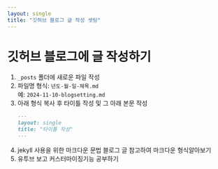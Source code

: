 ```yaml
---
layout: single
title: "깃허브 블로그 글 작성 셋팅"
---
```


# 깃허브 블로그에 글 작성하기

1. `_posts` 폴더에 새로운 파일 작성
2. 파일명 형식: `년도-월-일-제목.md`  
   예: `2024-11-10-blogsetting.md`
3. 아래 형식 복사 후 타이틀 작성 및 그 아래 본문 작성
   ```markdown
   ---
   layout: single
   title: "타이틀 작성"
   ---

4. jekyll 사용을 위한 마크다운 문법 블로그 글 참고하여 마크다운 형식알아보기
5. 유투브 보고 커스터마이징기능 공부하기
